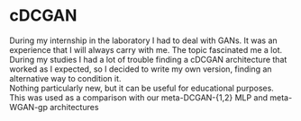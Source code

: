 # cDCGAN
During my internship in the laboratory I had to deal with GANs. It was an experience that I will always carry with me.
The topic fascinated me a lot.<br />
During my studies I had a lot of trouble finding a cDCGAN architecture that worked as I expected, so I decided to write my own version, finding an alternative way to condition it.<br />
Nothing particularly new, but it can be useful for educational purposes.<br />
This was used as a comparison with our meta-DCGAN-{1,2} MLP and meta-WGAN-gp architectures<br />
